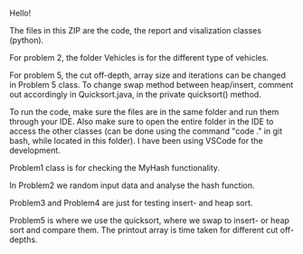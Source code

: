Hello!

The files in this ZIP are the code, the report and visalization classes (python).

For problem 2, the folder Vehicles is for the different type of vehicles.

For problem 5, the cut off-depth, array size and iterations can be changed in Problem 5 class. To change swap method between heap/insert, 
comment out accordingly in Quicksort.java, in the private quicksort() method.

To run the code, make sure the files are in the same folder and run them through your IDE. Also make sure to open the entire folder in the IDE to access the other classes (can be done using the command "code ." in git bash, while located in this folder). I have been using VSCode for the development.

Problem1 class is for checking the MyHash functionality.

In Problem2 we random input data and analyse the hash function.

Problem3 and Problem4 are just for testing insert- and heap sort.

Problem5 is where we use the quicksort, where we swap to insert- or heap sort and compare them. The printout array is time taken for different cut off-depths.